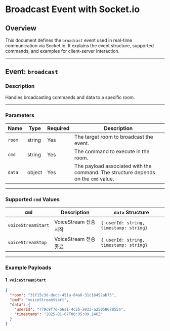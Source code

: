 # Broadcast Event with Socket.io

## Overview

This document defines the `broadcast` event used in real-time communication via Socket.io. It explains the event structure, supported commands, and examples for client-server interaction.

---

## Event: `broadcast`

### Description

Handles broadcasting commands and data to a specific room.

---

### Parameters

| Name   | Type   | Required | Description                                                                        |
| ------ | ------ | -------- | ---------------------------------------------------------------------------------- |
| `room` | string | Yes      | The target room to broadcast the event.                                            |
| `cmd`  | string | Yes      | The command to execute in the room.                                                |
| `data` | object | Yes      | The payload associated with the command. The structure depends on the `cmd` value. |

---

### Supported `cmd` Values

| **`cmd`**          | **Description**       | **`data` Structure**                   |
| ------------------ | --------------------- | -------------------------------------- |
| `voiceStreamStart` | VoiceStream 전송 시작 | `{ userId: string, timestamp: string}` |
| `voiceStreamStop`  | VoiceStream 전송 종료 | `{ userId: string, timestamp: string}` |

---

### Example Payloads

#### 1. `voiceStreamStart`

```json
{
  "room": "31f15c3d-decc-451a-84a8-31c16452ab75",
  "cmd": "voiceStreamStart",
  "data": {
    "userId": "779c9f7d-b6a1-4c2b-a933-a2505867855a",
    "timestamp": "2025-01-07T08:05:09.146Z"
  }
}
```
